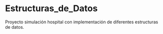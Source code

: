 # Estructuras_de_Datos
Proyecto simulación hospital con implementación de diferentes estructuras de datos.
